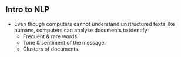 ## Intro to NLP
- Even though computers cannot understand unstructured texts like humans, computers can analyse documents to identify: 
  - Frequent & rare words.
  - Tone & sentiment of the message.
  - Clusters of documents.
